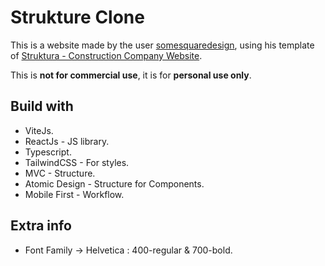 # Strukture Clone

This is a website made by the user [somesquaredesign](https://dribbble.com/somesquaredesign), using his template of [Struktura - Construction Company Website](https://dribbble.com/shots/22770476--Live-Struktura-Construction-Company-Website-Responsive).

This is **not for commercial use**, it is for **personal use only**.

## Build with

- ViteJs.
- ReactJs - JS library.
- Typescript.
- TailwindCSS - For styles.
- MVC - Structure.
- Atomic Design - Structure for Components.
- Mobile First - Workflow.

## Extra info

- Font Family -> Helvetica : 400-regular & 700-bold.
